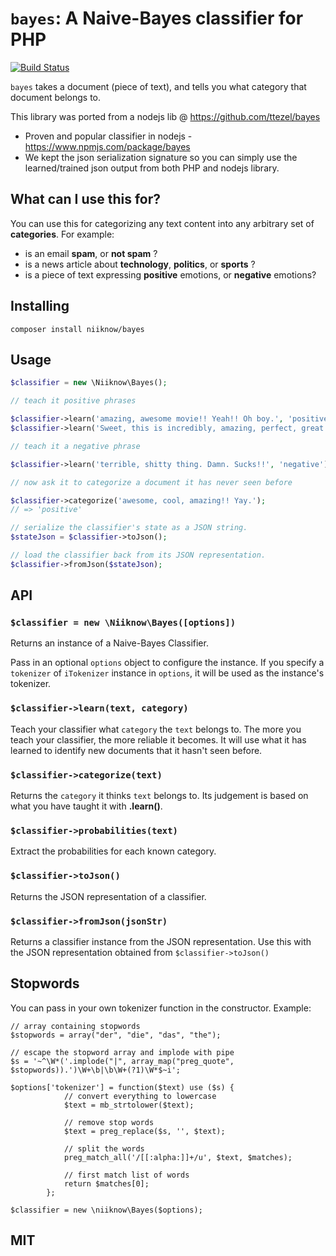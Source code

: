 # `bayes`: A Naive-Bayes classifier for PHP
[![Build Status](https://travis-ci.org/niiknow/bayes.svg?branch=master)](https://travis-ci.org/niiknow/bayes)

`bayes` takes a document (piece of text), and tells you what category that document belongs to.

This library was ported from a nodejs lib @ https://github.com/ttezel/bayes

* Proven and popular classifier in nodejs - https://www.npmjs.com/package/bayes
* We kept the json serialization signature so you can simply use the learned/trained json output from both PHP and nodejs library.

## What can I use this for?

You can use this for categorizing any text content into any arbitrary set of **categories**. For example:

- is an email **spam**, or **not spam** ?
- is a news article about **technology**, **politics**, or **sports** ?
- is a piece of text expressing **positive** emotions, or **negative** emotions?

## Installing

```
composer install niiknow/bayes
```

## Usage

```php
$classifier = new \Niiknow\Bayes();

// teach it positive phrases

$classifier->learn('amazing, awesome movie!! Yeah!! Oh boy.', 'positive');
$classifier->learn('Sweet, this is incredibly, amazing, perfect, great!!', 'positive');

// teach it a negative phrase

$classifier->learn('terrible, shitty thing. Damn. Sucks!!', 'negative');

// now ask it to categorize a document it has never seen before

$classifier->categorize('awesome, cool, amazing!! Yay.');
// => 'positive'

// serialize the classifier's state as a JSON string.
$stateJson = $classifier->toJson();

// load the classifier back from its JSON representation.
$classifier->fromJson($stateJson);

```

## API

### `$classifier = new \Niiknow\Bayes([options])`

Returns an instance of a Naive-Bayes Classifier.

Pass in an optional `options` object to configure the instance. If you specify a `tokenizer` of `iTokenizer` instance in `options`, it will be used as the instance's tokenizer.

### `$classifier->learn(text, category)`

Teach your classifier what `category` the `text` belongs to. The more you teach your classifier, the more reliable it becomes. It will use what it has learned to identify new documents that it hasn't seen before.

### `$classifier->categorize(text)`

Returns the `category` it thinks `text` belongs to. Its judgement is based on what you have taught it with **.learn()**.

### `$classifier->probabilities(text)`

Extract the probabilities for each known category.

### `$classifier->toJson()`

Returns the JSON representation of a classifier.

### `$classifier->fromJson(jsonStr)`

Returns a classifier instance from the JSON representation. Use this with the JSON representation obtained from `$classifier->toJson()`

## Stopwords

You can pass in your own tokenizer function in the constructor.  Example:

```
// array containing stopwords
$stopwords = array("der", "die", "das", "the");

// escape the stopword array and implode with pipe
$s = '~^\W*('.implode("|", array_map("preg_quote", $stopwords)).')\W+\b|\b\W+(?1)\W*$~i';

$options['tokenizer'] = function($text) use ($s) {
            // convert everything to lowercase
            $text = mb_strtolower($text);

            // remove stop words
            $text = preg_replace($s, '', $text);

            // split the words
            preg_match_all('/[[:alpha:]]+/u', $text, $matches);

            // first match list of words
            return $matches[0];
        };

$classifier = new \niiknow\Bayes($options);
```

## MIT

